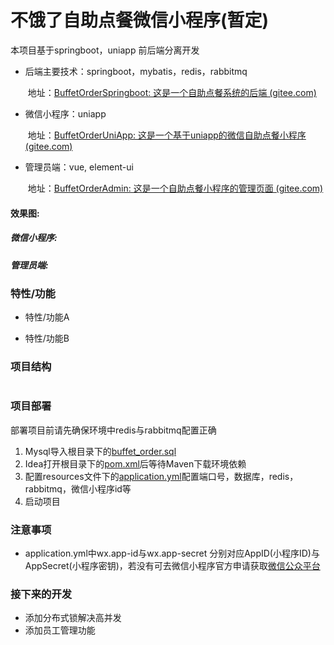 # 不饿了自助点餐微信小程序(暂定)

本项目基于springboot，uniapp 前后端分离开发

- 后端主要技术：springboot，mybatis，redis，rabbitmq 

  ​	地址：[BuffetOrderSpringboot: 这是一个自助点餐系统的后端 (gitee.com)](https://gitee.com/fchgit/buffet-order-springboot)

- 微信小程序：uniapp 

  ​	地址：[BuffetOrderUniApp: 这是一个基于uniapp的微信自助点餐小程序 (gitee.com)](https://gitee.com/fchgit/buffet-order-uni-app)

- 管理员端：vue, element-ui 

  ​	地址：[BuffetOrderAdmin: 这是一个自助点餐小程序的管理页面 (gitee.com)](https://gitee.com/fchgit/buffet-order-admin)

#### 效果图:  

##### 微信小程序:

##### 管理员端:

### 特性/功能

- 特性/功能A

- 特性/功能B


### 项目结构
``` 

```
### 项目部署

部署项目前请先确保环境中redis与rabbitmq配置正确

1. Mysql导入根目录下的[buffet_order.sql](https://gitee.com/fchgit/buffet-order-springboot)
2. Idea打开根目录下的[pom.xml](https://gitee.com/fchgit/buffet-order-springboot/blob/master/pom.xml)后等待Maven下载环境依赖
3. 配置resources文件下的[application.yml](https://gitee.com/fchgit/buffet-order-springboot/blob/master/src/main/resources/application.yml)配置端口号，数据库，redis，rabbitmq，微信小程序id等
4. 启动项目

### 注意事项
- application.yml中wx.app-id与wx.app-secret 分别对应AppID(小程序ID)与AppSecret(小程序密钥)，若没有可去微信小程序官方申请获取[微信公众平台](https://mp.weixin.qq.com/)

### 接下来的开发
- 添加分布式锁解决高并发
- 添加员工管理功能